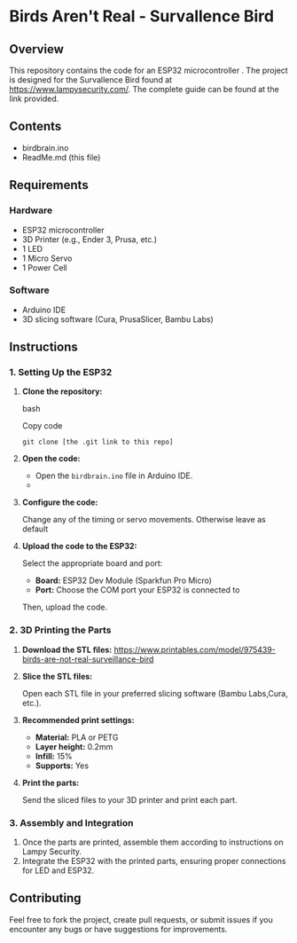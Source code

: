 # Birds Aren't Real - Survallence Bird

## Overview

This repository contains the code for an ESP32 microcontroller . The project is designed for the Survallence Bird found at https://www.lampysecurity.com/. The complete guide can be found at the link provided.

## Contents

-   birdbrain.ino
-  ReadMe.md (this file)

## Requirements

### Hardware

-   ESP32 microcontroller
-   3D Printer (e.g., Ender 3, Prusa, etc.)
-   1 LED
-   1 Micro Servo
-  1 Power Cell

### Software

-   Arduino IDE
-   3D slicing software (Cura, PrusaSlicer, Bambu Labs)

## Instructions

### 1. Setting Up the ESP32

1.  **Clone the repository:**
    
    bash
    
    Copy code
    
    `git clone [the .git link to this repo]`
    
2.  **Open the code:**
    
    -   Open the `birdbrain.ino` file in Arduino IDE.
    - 
3.  **Configure the code:**
    
    Change any of the timing or servo movements. Otherwise leave as default
    
5.  **Upload the code to the ESP32:**
    
    Select the appropriate board and port:
    
    -   **Board:** ESP32 Dev Module (Sparkfun Pro Micro) 
    -   **Port:** Choose the COM port your ESP32 is connected to
    
    Then, upload the code.
    

### 2. 3D Printing the Parts

1.  **Download  the STL files:**
    https://www.printables.com/model/975439-birds-are-not-real-surveillance-bird
    
2.  **Slice the STL files:**
    
    Open each STL file in your preferred slicing software (Bambu Labs,Cura, etc.).
    
3.  **Recommended print settings:**
    
    -   **Material:** PLA or PETG
    -   **Layer height:** 0.2mm
    -   **Infill:** 15%
    -   **Supports:** Yes
4.  **Print the parts:**
    
    Send the sliced files to your 3D printer and print each part.
    

### 3. Assembly and Integration

1.  Once the parts are printed, assemble them according to instructions on Lampy Security.
2.  Integrate the ESP32 with the printed parts, ensuring proper connections for LED and ESP32.

## Contributing

Feel free to fork the project, create pull requests, or submit issues if you encounter any bugs or have suggestions for improvements.